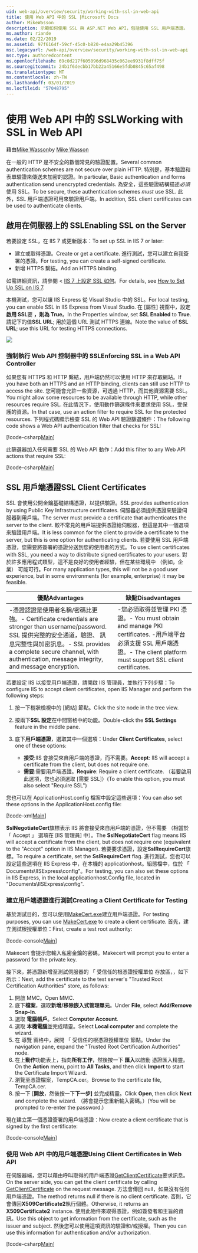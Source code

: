 ```yaml
---
uid: web-api/overview/security/working-with-ssl-in-web-api
title: 使用 Web API 中的 SSL |Microsoft Docs
author: MikeWasson
description: 示範如何使用 SSL 與 ASP.NET Web API，包括使用 SSL 用戶端憑證。
ms.author: riande
ms.date: 02/22/2019
ms.assetid: 97f6164f-59cf-45c0-b820-e4aa29b45396
msc.legacyurl: /web-api/overview/security/working-with-ssl-in-web-api
msc.type: authoredcontent
ms.openlocfilehash: 69c0d217f605096d968435c062ee9931f8dff75f
ms.sourcegitcommit: 24b1f6decbb17bb22a45166e5fdb0845c65af498
ms.translationtype: MT
ms.contentlocale: zh-TW
ms.lasthandoff: 03/01/2019
ms.locfileid: "57048795"
---
```

<a name="working-with-ssl-in-web-api"></a><span data-ttu-id="b628e-103">使用 Web API 中的 SSL</span><span class="sxs-lookup"><span data-stu-id="b628e-103">Working with SSL in Web API</span></span>
====================
<span data-ttu-id="b628e-104">藉由[Mike Wasson](https://github.com/MikeWasson)</span><span class="sxs-lookup"><span data-stu-id="b628e-104">by [Mike Wasson](https://github.com/MikeWasson)</span></span>

<span data-ttu-id="b628e-105">在一般的 HTTP 是不安全的數個常見的驗證配置。</span><span class="sxs-lookup"><span data-stu-id="b628e-105">Several common authentication schemes are not secure over plain HTTP.</span></span> <span data-ttu-id="b628e-106">特別是，基本驗證和表單驗證來傳送未加密的認證。</span><span class="sxs-lookup"><span data-stu-id="b628e-106">In particular, Basic authentication and forms authentication send unencrypted credentials.</span></span> <span data-ttu-id="b628e-107">為安全，這些驗證結構描述*必須*使用 SSL。</span><span class="sxs-lookup"><span data-stu-id="b628e-107">To be secure, these authentication schemes *must* use SSL.</span></span> <span data-ttu-id="b628e-108">此外，SSL 用戶端憑證可用來驗證用戶端。</span><span class="sxs-lookup"><span data-stu-id="b628e-108">In addition, SSL client certificates can be used to authenticate clients.</span></span>

## <a name="enabling-ssl-on-the-server"></a><span data-ttu-id="b628e-109">啟用在伺服器上的 SSL</span><span class="sxs-lookup"><span data-stu-id="b628e-109">Enabling SSL on the Server</span></span>

<span data-ttu-id="b628e-110">若要設定 SSL，在 IIS 7 或更新版本：</span><span class="sxs-lookup"><span data-stu-id="b628e-110">To set up SSL in IIS 7 or later:</span></span>

- <span data-ttu-id="b628e-111">建立或取得憑證。</span><span class="sxs-lookup"><span data-stu-id="b628e-111">Create or get a certificate.</span></span> <span data-ttu-id="b628e-112">進行測試，您可以建立自我簽署的憑證。</span><span class="sxs-lookup"><span data-stu-id="b628e-112">For testing, you can create a self-signed certificate.</span></span>
- <span data-ttu-id="b628e-113">新增 HTTPS 繫結。</span><span class="sxs-lookup"><span data-stu-id="b628e-113">Add an HTTPS binding.</span></span>

<span data-ttu-id="b628e-114">如需詳細資訊，請參閱 < [IIS 7 上設定 SSL 如何](https://www.iis.net/learn/manage/configuring-security/how-to-set-up-ssl-on-iis)。</span><span class="sxs-lookup"><span data-stu-id="b628e-114">For details, see [How to Set Up SSL on IIS 7](https://www.iis.net/learn/manage/configuring-security/how-to-set-up-ssl-on-iis).</span></span>

<span data-ttu-id="b628e-115">本機測試，您可以讓 IIS Express 從 Visual Studio 中的 SSL。</span><span class="sxs-lookup"><span data-stu-id="b628e-115">For local testing, you can enable SSL in IIS Express from Visual Studio.</span></span> <span data-ttu-id="b628e-116">在 [屬性] 視窗中，設定**啟用 SSL**要 **，則為 True**。</span><span class="sxs-lookup"><span data-stu-id="b628e-116">In the Properties window, set **SSL Enabled** to **True**.</span></span> <span data-ttu-id="b628e-117">請記下的值**SSL URL**; 用於這個 URL 測試 HTTPS 連線。</span><span class="sxs-lookup"><span data-stu-id="b628e-117">Note the value of **SSL URL**; use this URL for testing HTTPS connections.</span></span>

![](working-with-ssl-in-web-api/_static/image1.png)

### <a name="enforcing-ssl-in-a-web-api-controller"></a><span data-ttu-id="b628e-118">強制執行 Web API 控制器中的 SSL</span><span class="sxs-lookup"><span data-stu-id="b628e-118">Enforcing SSL in a Web API Controller</span></span>

<span data-ttu-id="b628e-119">如果您有 HTTPS 和 HTTP 繫結，用戶端仍然可以使用 HTTP 來存取網站。</span><span class="sxs-lookup"><span data-stu-id="b628e-119">If you have both an HTTPS and an HTTP binding, clients can still use HTTP to access the site.</span></span> <span data-ttu-id="b628e-120">您可能會允許一些資源，可透過 HTTP，而其他資源需要 SSL。</span><span class="sxs-lookup"><span data-stu-id="b628e-120">You might allow some resources to be available through HTTP, while other resources require SSL.</span></span> <span data-ttu-id="b628e-121">在此情況下，使用動作篩選條件來要求使用 SSL，受保護的資源。</span><span class="sxs-lookup"><span data-stu-id="b628e-121">In that case, use an action filter to require SSL for the protected resources.</span></span> <span data-ttu-id="b628e-122">下列程式碼顯示檢查 SSL 的 Web API 驗證篩選條件：</span><span class="sxs-lookup"><span data-stu-id="b628e-122">The following code shows a Web API authentication filter that checks for SSL:</span></span>

[!code-csharp[Main](working-with-ssl-in-web-api/samples/sample1.cs)]

<span data-ttu-id="b628e-123">此篩選器加入任何需要 SSL 的 Web API 動作：</span><span class="sxs-lookup"><span data-stu-id="b628e-123">Add this filter to any Web API actions that require SSL:</span></span>

[!code-csharp[Main](working-with-ssl-in-web-api/samples/sample2.cs)]

## <a name="ssl-client-certificates"></a><span data-ttu-id="b628e-124">SSL 用戶端憑證</span><span class="sxs-lookup"><span data-stu-id="b628e-124">SSL Client Certificates</span></span>

<span data-ttu-id="b628e-125">SSL 會使用公開金鑰基礎結構憑證，以提供驗證。</span><span class="sxs-lookup"><span data-stu-id="b628e-125">SSL provides authentication by using Public Key Infrastructure certificates.</span></span> <span data-ttu-id="b628e-126">伺服器必須提供憑證來驗證伺服器到用戶端。</span><span class="sxs-lookup"><span data-stu-id="b628e-126">The server must provide a certificate that authenticates the server to the client.</span></span> <span data-ttu-id="b628e-127">較不常見的用戶端提供憑證給伺服器，但這是其中一個選項來驗證用戶端。</span><span class="sxs-lookup"><span data-stu-id="b628e-127">It is less common for the client to provide a certificate to the server, but this is one option for authenticating clients.</span></span> <span data-ttu-id="b628e-128">若要使用 SSL 用戶端憑證，您需要將簽署的憑證分送到您的使用者的方式。</span><span class="sxs-lookup"><span data-stu-id="b628e-128">To use client certificates with SSL, you need a way to distribute signed certificates to your users.</span></span> <span data-ttu-id="b628e-129">對於許多應用程式類型，這不是良好的使用者經驗，但在某些環境中 （例如，企業） 可能可行。</span><span class="sxs-lookup"><span data-stu-id="b628e-129">For many application types, this will not be a good user experience, but in some environments (for example, enterprise) it may be feasible.</span></span>

| <span data-ttu-id="b628e-130">優點</span><span class="sxs-lookup"><span data-stu-id="b628e-130">Advantages</span></span> | <span data-ttu-id="b628e-131">缺點</span><span class="sxs-lookup"><span data-stu-id="b628e-131">Disadvantages</span></span> |
| --- | --- |
| <span data-ttu-id="b628e-132">-憑證認證是使用者名稱/密碼比更強。</span><span class="sxs-lookup"><span data-stu-id="b628e-132">- Certificate credentials are stronger than username/password.</span></span> <span data-ttu-id="b628e-133">SSL 提供完整的安全通道，驗證、 訊息完整性與加密訊息。</span><span class="sxs-lookup"><span data-stu-id="b628e-133">- SSL provides a complete secure channel, with authentication, message integrity, and message encryption.</span></span> | <span data-ttu-id="b628e-134">-您必須取得並管理 PKI 憑證。</span><span class="sxs-lookup"><span data-stu-id="b628e-134">- You must obtain and manage PKI certificates.</span></span> <span data-ttu-id="b628e-135">-用戶端平台必須支援 SSL 用戶端憑證。</span><span class="sxs-lookup"><span data-stu-id="b628e-135">- The client platform must support SSL client certificates.</span></span> |

<span data-ttu-id="b628e-136">若要設定 IIS 以接受用戶端憑證，請開啟 IIS 管理員，並執行下列步驟：</span><span class="sxs-lookup"><span data-stu-id="b628e-136">To configure IIS to accept client certificates, open IIS Manager and perform the following steps:</span></span>

1. <span data-ttu-id="b628e-137">按一下樹狀檢視中的 [網站] 節點。</span><span class="sxs-lookup"><span data-stu-id="b628e-137">Click the site node in the tree view.</span></span>
2. <span data-ttu-id="b628e-138">按兩下**SSL 設定**在中間窗格中的功能。</span><span class="sxs-lookup"><span data-stu-id="b628e-138">Double-click the **SSL Settings** feature in the middle pane.</span></span>
3. <span data-ttu-id="b628e-139">底下**用戶端憑證**，選取其中一個選項：</span><span class="sxs-lookup"><span data-stu-id="b628e-139">Under **Client Certificates**, select one of these options:</span></span> 

    - <span data-ttu-id="b628e-140">**接受**:IIS 會接受來自用戶端的憑證，而不需要。</span><span class="sxs-lookup"><span data-stu-id="b628e-140">**Accept**: IIS will accept a certificate from the client, but does not require one.</span></span>
    - <span data-ttu-id="b628e-141">**需要**:需要用戶端憑證。</span><span class="sxs-lookup"><span data-stu-id="b628e-141">**Require**: Require a client certificate.</span></span> <span data-ttu-id="b628e-142">（若要啟用此選項，您也必須選取 [需要 SSL]）</span><span class="sxs-lookup"><span data-stu-id="b628e-142">(To enable this option, you must also select "Require SSL")</span></span>

<span data-ttu-id="b628e-143">您也可以在 ApplicationHost.config 檔案中設定這些選項：</span><span class="sxs-lookup"><span data-stu-id="b628e-143">You can also set these options in the ApplicationHost.config file:</span></span>

[!code-xml[Main](working-with-ssl-in-web-api/samples/sample3.xml)]

<span data-ttu-id="b628e-144">**SslNegotiateCert**旗標表示 IIS 將會接受來自用戶端的憑證，但不需要 （相當於 「 Accept 」 選項在 [IIS 管理員] 中）。</span><span class="sxs-lookup"><span data-stu-id="b628e-144">The **SslNegotiateCert** flag means IIS will accept a certificate from the client, but does not require one (equivalent to the "Accept" option in IIS Manager).</span></span> <span data-ttu-id="b628e-145">若要要求憑證，設定**SslRequireCert**旗標。</span><span class="sxs-lookup"><span data-stu-id="b628e-145">To require a certificate, set the **SslRequireCert** flag.</span></span> <span data-ttu-id="b628e-146">進行測試，您也可以設定這些選項在 IIS Express 中，在本機的 applicationhost。組態檔中，位於 「 Documents\IISExpress\config"。</span><span class="sxs-lookup"><span data-stu-id="b628e-146">For testing, you can also set these options in IIS Express, in the local applicationhost.Config file, located in "Documents\IISExpress\config".</span></span>

### <a name="creating-a-client-certificate-for-testing"></a><span data-ttu-id="b628e-147">建立用戶端憑證進行測試</span><span class="sxs-lookup"><span data-stu-id="b628e-147">Creating a Client Certificate for Testing</span></span>

<span data-ttu-id="b628e-148">基於測試目的，您可以使用[MakeCert.exe](/windows/desktop/SecCrypto/makecert)建立用戶端憑證。</span><span class="sxs-lookup"><span data-stu-id="b628e-148">For testing purposes, you can use [MakeCert.exe](/windows/desktop/SecCrypto/makecert) to create a client certificate.</span></span> <span data-ttu-id="b628e-149">首先，建立測試根授權單位：</span><span class="sxs-lookup"><span data-stu-id="b628e-149">First, create a test root authority:</span></span>

[!code-console[Main](working-with-ssl-in-web-api/samples/sample4.cmd)]

<span data-ttu-id="b628e-150">Makecert 會提示您輸入私密金鑰的密碼。</span><span class="sxs-lookup"><span data-stu-id="b628e-150">Makecert will prompt you to enter a password for the private key.</span></span>

<span data-ttu-id="b628e-151">接下來，將憑證新增至測試伺服器的 「 受信任的根憑證授權單位 存放區，，如下所示：</span><span class="sxs-lookup"><span data-stu-id="b628e-151">Next, add the certificate to the test server's "Trusted Root Certification Authorities" store, as follows:</span></span>

1. <span data-ttu-id="b628e-152">開啟 MMC。</span><span class="sxs-lookup"><span data-stu-id="b628e-152">Open MMC.</span></span>
2. <span data-ttu-id="b628e-153">底下**檔案**，選取**新增/移除嵌入式管理單元**。</span><span class="sxs-lookup"><span data-stu-id="b628e-153">Under **File**, select **Add/Remove Snap-In**.</span></span>
3. <span data-ttu-id="b628e-154">選取 **電腦帳戶**。</span><span class="sxs-lookup"><span data-stu-id="b628e-154">Select **Computer Account**.</span></span>
4. <span data-ttu-id="b628e-155">選取 **本機電腦**並完成精靈。</span><span class="sxs-lookup"><span data-stu-id="b628e-155">Select **Local computer** and complete the wizard.</span></span>
5. <span data-ttu-id="b628e-156">在 導覽 窗格中，展開 「 受信任的根憑證授權單位 節點。</span><span class="sxs-lookup"><span data-stu-id="b628e-156">Under the navigation pane, expand the "Trusted Root Certification Authorities" node.</span></span>
6. <span data-ttu-id="b628e-157">在上**動作**功能表上，指向**所有工作**，然後按一下 **匯入**以啟動 憑證匯入精靈。</span><span class="sxs-lookup"><span data-stu-id="b628e-157">On the **Action** menu, point to **All Tasks**, and then click **Import** to start the Certificate Import Wizard.</span></span>
7. <span data-ttu-id="b628e-158">瀏覽至憑證檔案，TempCA.cer。</span><span class="sxs-lookup"><span data-stu-id="b628e-158">Browse to the certificate file, TempCA.cer.</span></span>
8. <span data-ttu-id="b628e-159">按一下 [**開放**，然後按一下**下一步]** 並完成精靈。</span><span class="sxs-lookup"><span data-stu-id="b628e-159">Click **Open**, then click **Next** and complete the wizard.</span></span> <span data-ttu-id="b628e-160">（將會提示您重新輸入密碼。）</span><span class="sxs-lookup"><span data-stu-id="b628e-160">(You will be prompted to re-enter the password.)</span></span>

<span data-ttu-id="b628e-161">現在建立第一個憑證簽署的用戶端憑證：</span><span class="sxs-lookup"><span data-stu-id="b628e-161">Now create a client certificate that is signed by the first certificate:</span></span>

[!code-console[Main](working-with-ssl-in-web-api/samples/sample5.cmd)]

### <a name="using-client-certificates-in-web-api"></a><span data-ttu-id="b628e-162">使用 Web API 中的用戶端憑證</span><span class="sxs-lookup"><span data-stu-id="b628e-162">Using Client Certificates in Web API</span></span>

<span data-ttu-id="b628e-163">在伺服器端，您可以藉由呼叫取得的用戶端憑證[GetClientCertificate](https://msdn.microsoft.com/library/system.net.http.httprequestmessageextensions.getclientcertificate.aspx)要求訊息。</span><span class="sxs-lookup"><span data-stu-id="b628e-163">On the server side, you can get the client certificate by calling [GetClientCertificate](https://msdn.microsoft.com/library/system.net.http.httprequestmessageextensions.getclientcertificate.aspx) on the request message.</span></span> <span data-ttu-id="b628e-164">方法會傳回 null，如果沒有任何用戶端憑證。</span><span class="sxs-lookup"><span data-stu-id="b628e-164">The method returns null if there is no client certificate.</span></span> <span data-ttu-id="b628e-165">否則，它會傳回**X509Certificate2**執行個體。</span><span class="sxs-lookup"><span data-stu-id="b628e-165">Otherwise, it returns an **X509Certificate2** instance.</span></span> <span data-ttu-id="b628e-166">使用此物件來取得憑證，例如簽發者和主旨的資訊。</span><span class="sxs-lookup"><span data-stu-id="b628e-166">Use this object to get information from the certificate, such as the issuer and subject.</span></span> <span data-ttu-id="b628e-167">然後您可以使用這項資訊的驗證和/或授權。</span><span class="sxs-lookup"><span data-stu-id="b628e-167">Then you can use this information for authentication and/or authorization.</span></span>

[!code-csharp[Main](working-with-ssl-in-web-api/samples/sample6.cs)]
